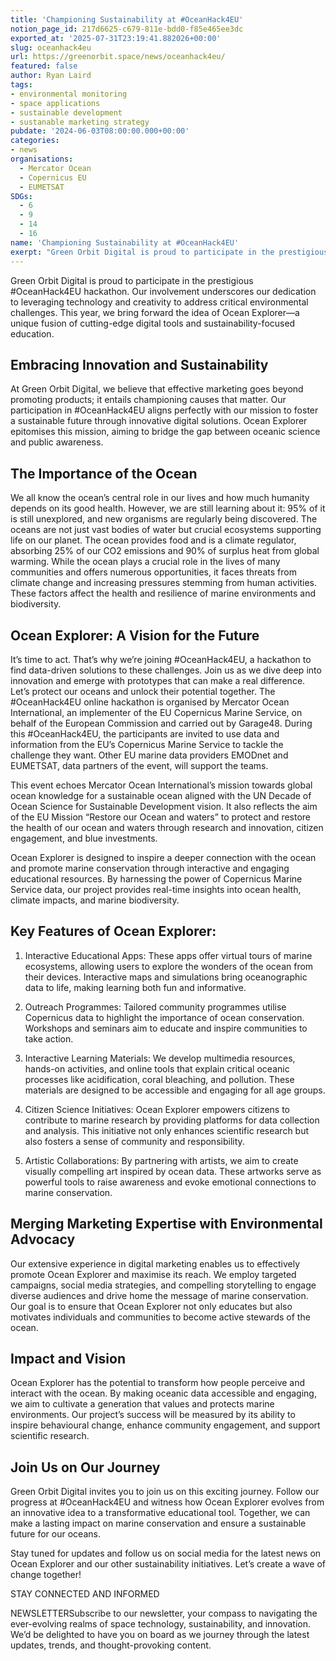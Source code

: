 ```yaml
---
title: 'Championing Sustainability at #OceanHack4EU'
notion_page_id: 217d6625-c679-811e-bdd0-f85e465ee3dc
exported_at: '2025-07-31T23:19:41.882026+00:00'
slug: oceanhack4eu
url: https://greenorbit.space/news/oceanhack4eu/
featured: false
author: Ryan Laird
tags:
- environmental monitoring
- space applications
- sustainable development
- sustanable marketing strategy
pubdate: '2024-06-03T08:00:00.000+00:00'
categories:
- news
organisations:
  - Mercator Ocean
  - Copernicus EU
  - EUMETSAT
SDGs:
  - 6
  - 9
  - 14
  - 16
name: 'Championing Sustainability at #OceanHack4EU'
exerpt: "Green Orbit Digital is proud to participate in the prestigious #OceanHack4EU hackathon. Our involvement underscores our dedication to leveraging technology and creativity to address critical environmental challenges. This year, we bring forward the idea of Ocean Explorer—a unique fusion of cutting-edge digital tools and sustainability-focused education."
---
```


Green Orbit Digital is proud to participate in the prestigious #OceanHack4EU hackathon. Our involvement underscores our dedication to leveraging technology and creativity to address critical environmental challenges. This year, we bring forward the idea of Ocean Explorer—a unique fusion of cutting-edge digital tools and sustainability-focused education.

## Embracing Innovation and Sustainability

At Green Orbit Digital, we believe that effective marketing goes beyond promoting products; it entails championing causes that matter. Our participation in #OceanHack4EU aligns perfectly with our mission to foster a sustainable future through innovative digital solutions. Ocean Explorer epitomises this mission, aiming to bridge the gap between oceanic science and public awareness.

## The Importance of the Ocean

We all know the ocean’s central role in our lives and how much humanity depends on its good health. However, we are still learning about it: 95% of it is still unexplored, and new organisms are regularly being discovered. The oceans are not just vast bodies of water but crucial ecosystems supporting life on our planet. The ocean provides food and is a climate regulator, absorbing 25% of our CO2 emissions and 90% of surplus heat from global warming. While the ocean plays a crucial role in the lives of many communities and offers numerous opportunities, it faces threats from climate change and increasing pressures stemming from human activities. These factors affect the health and resilience of marine environments and biodiversity.

## Ocean Explorer: A Vision for the Future

It’s time to act. That’s why we’re joining #OceanHack4EU, a hackathon to find data-driven solutions to these challenges. Join us as we dive deep into innovation and emerge with prototypes that can make a real difference. Let’s protect our oceans and unlock their potential together. The #OceanHack4EU online hackathon is organised by Mercator Ocean International, an implementer of the EU Copernicus Marine Service, on behalf of the European Commission and carried out by Garage48. During this #OceanHack4EU, the participants are invited to use data and information from the EU’s Copernicus Marine Service to tackle the challenge they want. Other EU marine data providers EMODnet and EUMETSAT, data partners of the event, will support the teams.

This event echoes Mercator Ocean International’s mission towards global ocean knowledge for a sustainable ocean aligned with the UN Decade of Ocean Science for Sustainable Development vision. It also reflects the aim of the EU Mission “Restore our Ocean and waters” to protect and restore the health of our ocean and waters through research and innovation, citizen engagement, and blue investments.

Ocean Explorer is designed to inspire a deeper connection with the ocean and promote marine conservation through interactive and engaging educational resources. By harnessing the power of Copernicus Marine Service data, our project provides real-time insights into ocean health, climate impacts, and marine biodiversity.

## Key Features of Ocean Explorer:

1. Interactive Educational Apps: These apps offer virtual tours of marine ecosystems, allowing users to explore the wonders of the ocean from their devices. Interactive maps and simulations bring oceanographic data to life, making learning both fun and informative.

1. Outreach Programmes: Tailored community programmes utilise Copernicus data to highlight the importance of ocean conservation. Workshops and seminars aim to educate and inspire communities to take action.

1. Interactive Learning Materials: We develop multimedia resources, hands-on activities, and online tools that explain critical oceanic processes like acidification, coral bleaching, and pollution. These materials are designed to be accessible and engaging for all age groups.

1. Citizen Science Initiatives: Ocean Explorer empowers citizens to contribute to marine research by providing platforms for data collection and analysis. This initiative not only enhances scientific research but also fosters a sense of community and responsibility.

1. Artistic Collaborations: By partnering with artists, we aim to create visually compelling art inspired by ocean data. These artworks serve as powerful tools to raise awareness and evoke emotional connections to marine conservation.

## Merging Marketing Expertise with Environmental Advocacy

Our extensive experience in digital marketing enables us to effectively promote Ocean Explorer and maximise its reach. We employ targeted campaigns, social media strategies, and compelling storytelling to engage diverse audiences and drive home the message of marine conservation. Our goal is to ensure that Ocean Explorer not only educates but also motivates individuals and communities to become active stewards of the ocean.

## Impact and Vision

Ocean Explorer has the potential to transform how people perceive and interact with the ocean. By making oceanic data accessible and engaging, we aim to cultivate a generation that values and protects marine environments. Our project’s success will be measured by its ability to inspire behavioural change, enhance community engagement, and support scientific research.

## Join Us on Our Journey

Green Orbit Digital invites you to join us on this exciting journey. Follow our progress at #OceanHack4EU and witness how Ocean Explorer evolves from an innovative idea to a transformative educational tool. Together, we can make a lasting impact on marine conservation and ensure a sustainable future for our oceans.

Stay tuned for updates and follow us on social media for the latest news on Ocean Explorer and our other sustainability initiatives. Let’s create a wave of change together!

STAY CONNECTED AND INFORMED

NEWSLETTERSubscribe to our newsletter, your compass to navigating the ever-evolving realms of space technology, sustainability, and innovation. We’d be delighted to have you on board as we journey through the latest updates, trends, and thought-provoking content.